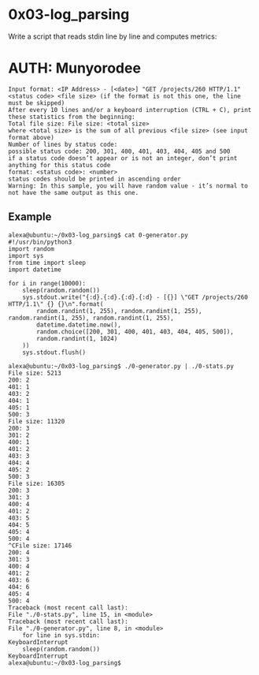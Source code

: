 # 0x03-log_parsing

Write a script that reads stdin line by line and computes metrics:
#  AUTH: Munyorodee
```
Input format: <IP Address> - [<date>] "GET /projects/260 HTTP/1.1" <status code> <file size> (if the format is not this one, the line must be skipped)
After every 10 lines and/or a keyboard interruption (CTRL + C), print these statistics from the beginning:
Total file size: File size: <total size>
where <total size> is the sum of all previous <file size> (see input format above)
Number of lines by status code:
possible status code: 200, 301, 400, 401, 403, 404, 405 and 500
if a status code doesn’t appear or is not an integer, don’t print anything for this status code
format: <status code>: <number>
status codes should be printed in ascending order
Warning: In this sample, you will have random value - it’s normal to not have the same output as this one.
```

## Example

    alexa@ubuntu:~/0x03-log_parsing$ cat 0-generator.py
    #!/usr/bin/python3
    import random
    import sys
    from time import sleep
    import datetime

    for i in range(10000):
        sleep(random.random())
        sys.stdout.write("{:d}.{:d}.{:d}.{:d} - [{}] \"GET /projects/260 HTTP/1.1\" {} {}\n".format(
            random.randint(1, 255), random.randint(1, 255), random.randint(1, 255), random.randint(1, 255),
            datetime.datetime.now(),
            random.choice([200, 301, 400, 401, 403, 404, 405, 500]),
            random.randint(1, 1024)
        ))
        sys.stdout.flush()

    alexa@ubuntu:~/0x03-log_parsing$ ./0-generator.py | ./0-stats.py 
    File size: 5213
    200: 2
    401: 1
    403: 2
    404: 1
    405: 1
    500: 3
    File size: 11320
    200: 3
    301: 2
    400: 1
    401: 2
    403: 3
    404: 4
    405: 2
    500: 3
    File size: 16305
    200: 3
    301: 3
    400: 4
    401: 2
    403: 5
    404: 5
    405: 4
    500: 4
    ^CFile size: 17146
    200: 4
    301: 3
    400: 4
    401: 2
    403: 6
    404: 6
    405: 4
    500: 4
    Traceback (most recent call last):
    File "./0-stats.py", line 15, in <module>
    Traceback (most recent call last):
    File "./0-generator.py", line 8, in <module>
        for line in sys.stdin:
    KeyboardInterrupt
        sleep(random.random())
    KeyboardInterrupt
    alexa@ubuntu:~/0x03-log_parsing$ 